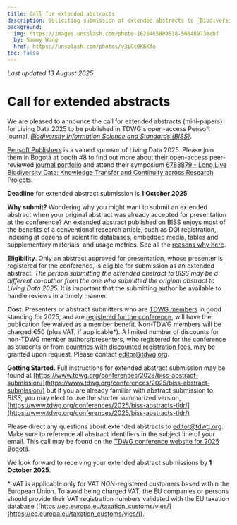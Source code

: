 ```yaml
---
title: Call for extended abstracts
description: Soliciting submission of extended abstracts to _Biodiversity Information Science and Standards_ of presentations at Living Data 2025 in Bogotà, Colombia, 21–24 October.
background:
  img: https://images.unsplash.com/photo-1625465809518-56046973ecbf
  by: Sammy Wong
  href: https://unsplash.com/photos/v3iCc0K6Kfo
toc: false
---
```


_Last updated 13 August 2025_ 

# **Call for extended abstracts**

We are pleased to announce the call for extended abstracts (mini-papers) for Living Data 2025 to be published in TDWG's open-access Pensoft journal, [*Biodiversity Information Science and Standards (BISS)*](https://biss.pensoft.net/). 

[Pensoft Publishers](https://pensoft.net/) is a valued sponsor of Living Data 2025. Please join them in Bogotá at booth #8 to find out more about their open-access peer-reviewed [journal portfolio](https://pensoft.net/browse-journals) and attend their symposium [6788879 - Long Live Biodiversity Data: Knowledge Transfer and Continuity across Research Projects](https://www.livingdata2025.com/sessions.html?session=6788879).

**Deadline** for extended abstract submission is **1 October 2025**

**Why submit?** Wondering why you might want to submit an extended abstract when your original abstract was already accepted for presentation at the conference? An extended abstract published on BISS enjoys most of the benefits of a conventional research article, such as DOI registration, indexing at dozens of scientific databases, embedded media, tables and supplementary materials, and usage metrics. See all the [reasons why here](https://www.tdwg.org/conferences/2025/why-extended-abstract/).

**Eligibility**. Only an abstract approved for presentation, whose presenter is registered for the conference, is eligible for submission as an extended abstract. *The person submitting the extended abstract to BISS may be a different co-author from the one who submitted the original abstract to Living Data 2025\.* It is important that the submitting author be available to handle reviews in a timely manner.

**Cost.** Presenters or abstract submitters who are [TDWG members](https://www.tdwg.org/about/membership/#membership-durationschedule) in good standing for 2025, and are [registered for the conference](https://livingdata2025.com/registration.html), will have the publication fee waived as a member benefit. Non-TDWG members will be charged €50 (plus VAT, if applicable\*). A limited number of discounts for non-TDWG member authors/presenters, who registered for the conference as students or from [countries with discounted registration fees](https://livingdata2025.com/registration.html), may be granted upon request. Please contact editor@tdwg.org.

**Getting Started.** Full instructions for extended abstract submission may be found at [https://www.tdwg.org/conferences/2025/biss-abstract-submission/](https://www.tdwg.org/conferences/2025/biss-abstract-submission/) but if you are already familiar with abstract submission to *BISS*, you may elect to use the shorter summarized version, [https://www.tdwg.org/conferences/2025/biss-abstracts-tldr/](https://www.tdwg.org/conferences/2025/biss-abstracts-tldr/)

Please direct any questions about extended abstracts to editor@tdwg.org. Make sure to reference all abstract identifiers in the subject line of your email. This call may be found on the [TDWG conference website for 2025 Bogotá](https://tdwg.org/conferences/2025/).

We look forward to receiving your extended abstract submissions by **1 October 2025**.

\* VAT is applicable only for VAT NON-registered customers based within the European Union. To avoid being charged VAT, the EU companies or persons should provide their VAT registration numbers validated with the EU taxation database ([https://ec.europa.eu/taxation_customs/vies/](https://ec.europa.eu/taxation_customs/vies/)).  
